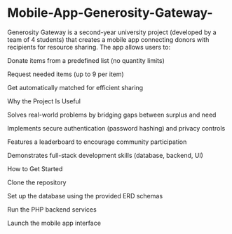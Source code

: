# Mobile-App-Generosity-Gateway-

Generosity Gateway is a second-year university project (developed by a team of 4 students) that creates a mobile app connecting donors with recipients for resource sharing. The app allows users to:

Donate items from a predefined list (no quantity limits)

Request needed items (up to 9 per item)

Get automatically matched for efficient sharing

Why the Project Is Useful

Solves real-world problems by bridging gaps between surplus and need

Implements secure authentication (password hashing) and privacy controls

Features a leaderboard to encourage community participation

Demonstrates full-stack development skills (database, backend, UI)

How to Get Started

Clone the repository

Set up the database using the provided ERD schemas

Run the PHP backend services

Launch the mobile app interface
